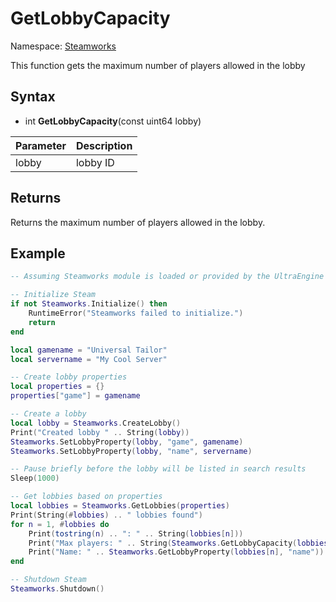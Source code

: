 # GetLobbyCapacity

Namespace: [Steamworks](Steamworks.md)

This function gets the maximum number of players allowed in the lobby

## Syntax

- int **GetLobbyCapacity**(const uint64 lobby)

| Parameter | Description |
|---|---|
| lobby | lobby ID |

## Returns

Returns the maximum number of players allowed in the lobby.

## Example

```lua
-- Assuming Steamworks module is loaded or provided by the UltraEngine

-- Initialize Steam
if not Steamworks.Initialize() then
    RuntimeError("Steamworks failed to initialize.")
    return
end

local gamename = "Universal Tailor"
local servername = "My Cool Server"

-- Create lobby properties
local properties = {}
properties["game"] = gamename

-- Create a lobby
local lobby = Steamworks.CreateLobby()
Print("Created lobby " .. String(lobby))
Steamworks.SetLobbyProperty(lobby, "game", gamename)
Steamworks.SetLobbyProperty(lobby, "name", servername)

-- Pause briefly before the lobby will be listed in search results
Sleep(1000)

-- Get lobbies based on properties
local lobbies = Steamworks.GetLobbies(properties)
Print(String(#lobbies) .. " lobbies found")
for n = 1, #lobbies do
    Print(tostring(n) .. ": " .. String(lobbies[n]))
    Print("Max players: " .. String(Steamworks.GetLobbyCapacity(lobbies[n])))
    Print("Name: " .. Steamworks.GetLobbyProperty(lobbies[n], "name"))
end

-- Shutdown Steam
Steamworks.Shutdown()
```
